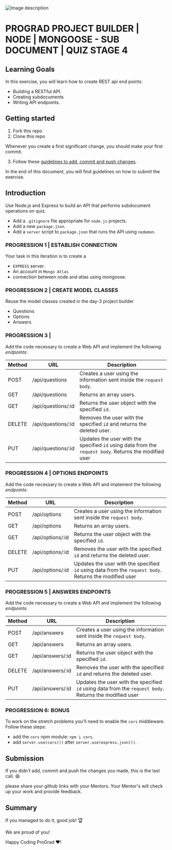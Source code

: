 ![Image description](https://i1.faceprep.in/ProGrad/prograd-logo.png)

# PROGRAD PROJECT BUILDER | NODE | MONGOOSE - SUB DOCUMENT | QUIZ STAGE 4

## Learning Goals

In this exercise, you will learn how to create REST api end points:

- Building a RESTful API.
- Creating subdocuments
- Writing API endpoints.

## Getting started

1. Fork this repo
2. Clone this repo

Whenever you create a first significant change, you should make your first commit.

3. Follow these [guidelines to add, commit and push changes](https://github.com/FACEPrep-ProGrad/general-guidelines-labs-project-builders.git).

In the end of this document, you will find guidelines on how to submit the exercise.

## Introduction

Use Node.js and Express to build an API that performs subdocument operations on quiz.

- Add a `.gitignore` file appropriate for `node.js` projects.
- Add a new `package.json`.
- Add a `server` script to `package.json` that runs the API using `nodemon`.

### PROGRESSION 1 | ESTABLISH CONNECTION
Your task in this iteration is to create a
- `EXPRESS` server.
- An account in `Mongo Atlas`
- connection between node and atlas using mongoose.

### PROGRESSION 2 | CREATE MODEL CLASSES
Reuse the model classes created in the day-3 project builder
- Questions
- Options
- Answers

### PROGRESSION 3 | 

Add the code necessary to create a Web API and implement the following _endpoints_:

| Method | URL            | Description                                                                                            |
| ------ | -------------- | ------------------------------------------------------------------------------------------------------ |
| POST   | /api/questions     | Creates a user using the information sent inside the `request body`.                                   |
| GET    | /api/questions     | Returns an array users.                                                                                |
| GET    | /api/questions/:id | Returns the user object with the specified `id`.                                                       |
| DELETE | /api/questions/:id | Removes the user with the specified `id` and returns the deleted user.                                 |
| PUT    | /api/questions/:id | Updates the user with the specified `id` using data from the `request body`. Returns the modified user |


### PROGRESSION 4 | OPTIONS ENDPOINTS

Add the code necessary to create a Web API and implement the following _endpoints_:

| Method | URL            | Description                                                                                            |
| ------ | -------------- | ------------------------------------------------------------------------------------------------------ |
| POST   | /api/options     | Creates a user using the information sent inside the `request body`.                                   |
| GET    | /api/options     | Returns an array users.                                                                                |
| GET    | /api/options/:id | Returns the user object with the specified `id`.                                                       |
| DELETE | /api/options/:id | Removes the user with the specified `id` and returns the deleted user.                                 |
| PUT    | /api/options/:id | Updates the user with the specified `id` using data from the `request body`. Returns the modified user |

### PROGRESSION 5 | ANSWERS ENDPOINTS

Add the code necessary to create a Web API and implement the following _endpoints_:

| Method | URL            | Description                                                                                            |
| ------ | -------------- | ------------------------------------------------------------------------------------------------------ |
| POST   | /api/answers     | Creates a user using the information sent inside the `request body`.                                   |
| GET    | /api/answers     | Returns an array users.                                                                                |
| GET    | /api/answers/:id | Returns the user object with the specified `id`.                                                       |
| DELETE | /api/answers/:id | Removes the user with the specified `id` and returns the deleted user.                                 |
| PUT    | /api/answers/:id | Updates the user with the specified `id` using data from the `request body`. Returns the modified user |


### PROGRESSION 6: BONUS

To work on the stretch problems you'll need to enable the `cors` middleware. Follow these steps:

- add the `cors` npm module: `npm i cors`.
- add `server.use(cors())` after `server.use(express.json())`.

## Submission

If you didn't add, commit and push the changes you made, this is the last call. :smile:

please share your github links with your Mentors. Your Mentor's will check up your work and provide feedback. 

## Summary

If you managed to do it, good job! :trophy:

We are proud of you!

Happy Coding ProGrad ❤️!
